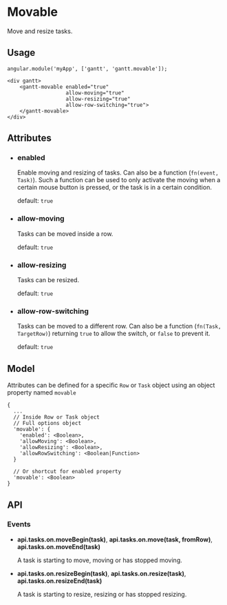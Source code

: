 # Movable

Move and resize tasks.

## Usage

    angular.module('myApp', ['gantt', 'gantt.movable']);

<!-- -->

    <div gantt>
        <gantt-movable enabled="true"
                       allow-moving="true" 
                       allow-resizing="true"
                       allow-row-switching="true">
        </gantt-movable>
    </div>


## Attributes

- ### enabled

    Enable moving and resizing of tasks. Can also be a function (`fn(event, Task)`). Such a 
    function can be used to only activate the moving when a certain mouse button is pressed, 
    or the task is in a certain condition.
    
    default: `true`

- ### allow-moving

    Tasks can be moved inside a row.
    
    default: `true`

- ### allow-resizing

    Tasks can be resized.
    
    default: `true`

- ### allow-row-switching

    Tasks can be moved to a different row. Can also be a function (`fn(Task, TargetRow)`) returning `true` to allow the 
    switch, or `false` to prevent it.
    
    default: `true`

## Model

Attributes can be defined for a specific `Row` or `Task` object using an object property named `movable`

    {
      ...
      // Inside Row or Task object
      // Full options object
      'movable': {
        'enabled': <Boolean>,
        'allowMoving': <Boolean>,
        'allowResizing': <Boolean>,
        'allowRowSwitching': <Boolean|Function>
      }
      
      // Or shortcut for enabled property
      'movable': <Boolean>
    }

## API

### Events
  
- **api.tasks.on.moveBegin(task)**, **api.tasks.on.move(task, fromRow)**, **api.tasks.on.moveEnd(task)**

    A task is starting to move, moving or has stopped moving.

- **api.tasks.on.resizeBegin(task)**, **api.tasks.on.resize(task)**, **api.tasks.on.resizeEnd(task)**

    A task is starting to resize, resizing or has stopped resizing.
